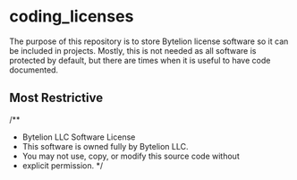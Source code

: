 # coding_licenses
The purpose of this repository is to store Bytelion license software so it can be included in projects.  Mostly, this is not needed as all software is protected  by default, but there are times when it is useful to have code documented.

## Most Restrictive

/**
* Bytelion LLC Software License
* This software is owned fully by Bytelion LLC.
* You may not use, copy, or modify this source code without
* explicit permission.
*/
